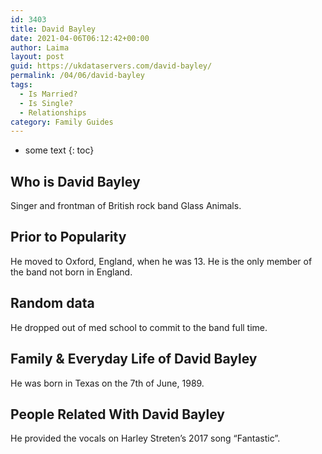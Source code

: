 ```yaml
---
id: 3403
title: David Bayley
date: 2021-04-06T06:12:42+00:00
author: Laima
layout: post
guid: https://ukdataservers.com/david-bayley/
permalink: /04/06/david-bayley
tags:
  - Is Married?
  - Is Single?
  - Relationships
category: Family Guides
---
```


* some text
{: toc}


## Who is David Bayley
                  
                  
                  
Singer and frontman of British rock band Glass Animals. 
                  
              
            
              
            
                
                
                
## Prior to Popularity
                  
                  
                  
He moved to Oxford, England, when he was 13. He is the only member of the band not born in England.
                  
              
            
              
            
                
                
                
## Random data
                  
                  
                  
He dropped out of med school to commit to the band full time. 
                  
              
            
              
            
                
                
                
## Family & Everyday Life of David Bayley
                  
                  
                  
He was born in Texas on the 7th of June, 1989. 
                  
              
            
              
            
                
                
                
## People Related With David Bayley
                  
                  
                  
He provided the vocals on Harley Streten&#8217;s 2017 song &#8220;Fantastic&#8221;.  
                  
              
            
              
            
                
              
            
              
              
            
            
              
            
          
          
          